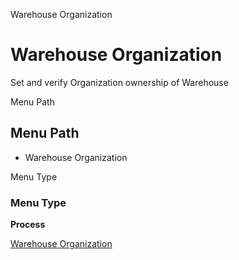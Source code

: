 
Warehouse Organization
# Warehouse Organization


Set and verify Organization ownership of Warehouse

Menu Path
## Menu Path



- Warehouse Organization

Menu Type
### Menu Type

**Process**


[Warehouse Organization](functional-guide/process/process-orgownership-warehouse.md)